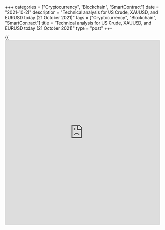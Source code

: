 +++
categories = ["Cryptocurrency", "Blockchain", "SmartContract"]
date = "2021-10-21"
description = "Technical analysis for US Crude, XAUUSD, and EURUSD today (21 October 2021)"
tags = ["Cryptocurrency", "Blockchain", "SmartContract"]
title = "Technical analysis for US Crude, XAUUSD, and EURUSD today (21 October 2021)"
type = "post"
+++

{{<iframe id="large-banner" src="https://www.bounty.group/#slide=11.0" width="100%" height="600" scrolling="no" style="border: 0px solid rgb(216, 221, 230); border-radius: 3px;">}}

2021-10-21

2021-10-21

Short-term analysis for oil, gold, and EURUSD for 21.10.2021Alex
Rodionov

I welcome my fellow traders! I have made a price forecast for US Crude,
XAUUSD, and EURUSD using a combination of margin zones methodology and
technical analysis. Based on the market analysis, I suggest entry
signals for intraday traders.

The first target for euro purchases in the Additional Zone yielded
profits, that is, the level of 1.1666 has been reached.

The article covers the following subjects:

## Oil price forecast for today: USCrude analysis

During yesterday's oil trading session, level 81.13 was tested again.
The level was held by buyers. As a result, the short-term uptrend
continued, the October 18 high was updated and the Gold Zone 82.64 -
82.38 was broken out. Now the next target within the trend is the Target
Zone 2 85.44 - 84.93.

At the moment, the oil price is correcting and approaching the
Additional Zone 82.42 - 82.30. The AZ is a strong support, therefore,
first of all, look for new purchases in it according to the pattern.
Today's high serves as the first buy target, the second buy target is
Target Zone 2.

If the Additional Zone is broken out downside and the price consolidates
below, it will be possible to enter sales with the target at level 81.13
within the correction.

### [USCrude][1] trading ideas for today:

  1. Buy according to the pattern in Additional Zone 82.42 - 82.30. TakeProfit: 83.61. StopLoss: according to the pattern rules.
  2. Sell on retest when the Additional Zone is broken out downside. TakeProfit: 81.13. StopLoss: beyond the local high.

* * *

## Gold price forecast for today: XAUUSD analysis

The short-term gold trend reversed up. Yesterday, the price closed above
the Intermediary Zone 1780 - 1779 at the US trading session. Now the
upper Target Zone 1801 - 1797 serves as the growth target. It is
reasonable to enter gold purchases in the zone of 1780 - 1768.

The Intermediary Zone 1770 - 1768 serves as the border of the short-term
uptrend. If it is broken out downside and the price closes below the
zone at the US session, the short-term trend will reverse down. In this
case, it is reasonable to enter gold sales with a target in the lower
Target Zone 1751 - 1748.

### [XAUUSD][2] trading ideas for today:

Buy in the zone of 1780 - 1768. TakeProfit: Target Zone 1801 - 1797.
StopLoss: 1764.

* * *

## Euro/Dollar forecast for today: EURUSD analysis

The first target for euro purchases in the Additional Zone yielded
profits, that is, the level of 1.1666 has been reached. The next target
within the trend is the upper Target Zone 1.1718 - 1.1700. Breakout of
level 1.1666 will make it possible to reach the second buy target.

The trend key support is shifting to level 1.1622. A breakout of this
level downside and the price consolidation below will contribute to the
short-term's reversal down. In this case, consider euro sales with a
target at the level of 1.1576.

### [EURUSD][3] trading ideas for today:

  1. Hold up a part of purchases entered in Additional Zone 1.1625 - 1.1620. TakeProfit: Target Zone 1.1718 - 1.1700. StopLoss: at breakeven.

  2. Buy according to the pattern in Additional Zone 1.1622 - 1.1619. TakeProfit: Target Zone 1.1718 - 1.1700. StopLoss: according to the pattern rules.

* * *

P.S. Did you like my article? Share it in social networks: it will be
the best “thank you" :)

Ask me questions and comment below. I’ll be glad to answer your
questions and give necessary explanations.

 **Useful links:**

  * I recommend trying to trade with a reliable broker [here][4]. The system allows you to trade by yourself or copy successful traders from all across the globe.
  * Use my promo-code BLOG for getting deposit bonus 50% on LiteForex platform. Just enter this code in the appropriate field while [depositing][5] your trading account.
  * Telegram chat for traders: <t.me/liteforexengchat>. We are sharing the signals and trading experience
  * Telegram channel with high-quality analytics, Forex reviews, training articles, and other useful things for traders <t.me/liteforex>

## Price chart of EURUSD in real time mode

The content of this article reflects the author’s opinion and does not
necessarily reflect the official position of LiteForex. The material
published on this page is provided for informational purposes only and
should not be considered as the provision of investment advice for the
purposes of Directive 2004/39/EC.

Rate this article:

{{value}}

( {{count}} {{title}} )

   1. my.liteforex.com/trading?type=oil
   2. my.liteforex.com/trading/chart?symbol=XAUUSD
   3. my.liteforex.com/trading/chart?symbol=EURUSD
   4. my.liteforex.com/?category=analysts-opinions&slug=short-term-analysis-for-oil-gold-and-eurusd-for-21102021&openPopup=%2Fregistration%2Fpopup&utm_source=blog&utm_medium=article&utm_campaign=bonus
   5. my.liteforex.com/deposit/?category=analysts-opinions&slug=short-term-analysis-for-oil-gold-and-eurusd-for-21102021&promo_code=BLOG&utm_source=blog&utm_medium=article&utm_campaign=bonus